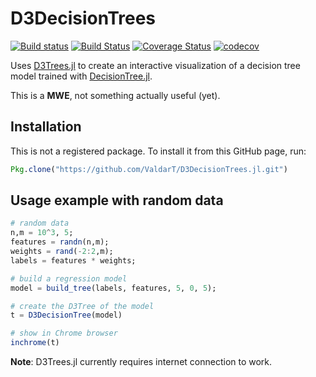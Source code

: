 # D3DecisionTrees

[![Build status](https://ci.appveyor.com/api/projects/status/mfuu09d9ql04qt5x/branch/master?svg=true)](https://ci.appveyor.com/project/ValdarT/d3decisiontrees-jl/branch/master)
[![Build Status](https://travis-ci.org/ValdarT/D3DecisionTrees.jl.svg?branch=master)](https://travis-ci.org/ValdarT/D3DecisionTrees.jl)
[![Coverage Status](https://coveralls.io/repos/github/ValdarT/D3DecisionTrees.jl/badge.svg?branch=master)](https://coveralls.io/github/ValdarT/D3DecisionTrees.jl?branch=master)
[![codecov](https://codecov.io/gh/ValdarT/D3DecisionTrees.jl/branch/master/graph/badge.svg)](https://codecov.io/gh/ValdarT/D3DecisionTrees.jl)

Uses [D3Trees.jl](https://github.com/sisl/D3Trees.jl) to create an interactive visualization of a decision tree model trained with [DecisionTree.jl](https://github.com/bensadeghi/DecisionTree.jl).

This is a **MWE**, not something actually useful (yet).

## Installation

This is not a registered package. To install it from this GitHub page, run:

```julia
Pkg.clone("https://github.com/ValdarT/D3DecisionTrees.jl.git")
```

## Usage example with random data

```julia
# random data
n,m = 10^3, 5;
features = randn(n,m);
weights = rand(-2:2,m);
labels = features * weights;

# build a regression model
model = build_tree(labels, features, 5, 0, 5);

# create the D3Tree of the model
t = D3DecisionTree(model)

# show in Chrome browser
inchrome(t)
```

**Note**: D3Trees.jl currently requires internet connection to work.